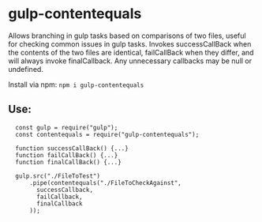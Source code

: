 # gulp-contentequals

Allows branching in gulp tasks based on comparisons of two files, useful for checking common issues in gulp tasks. Invokes successCallBack when the contents of the two files are identical, failCallBack when they differ, and will always invoke finalCallback. Any unnecessary callbacks may be null or undefined.

Install via npm: `npm i gulp-contentequals`

## Use:
```
  const gulp = require("gulp");
  const contentequals = require("gulp-contentequals");

  function successCallBack() {...}
  function failCallBack() {...}
  function finalCallBack() {...}

  gulp.src("./FileToTest")
      .pipe(contentequals("./FileToCheckAgainst", 
        successCallback, 
        failCallback, 
        finalCallback
      ));
```
